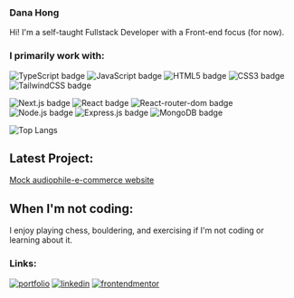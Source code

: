 ### Dana Hong

Hi! I'm a self-taught Fullstack Developer with a Front-end focus (for now). 

### I primarily work with:
<img src="https://img.shields.io/badge/TypeScript-007ACC?style=for-the-badge&logo=typescript&logoColor=white" alt="TypeScript badge"> <img src="https://img.shields.io/badge/JavaScript-F7DF1E?style=for-the-badge&logo=javascript&logoColor=black" alt="JavaScript badge"> <img src="https://img.shields.io/badge/HTML5-E34F26?style=for-the-badge&logo=html5&logoColor=white" alt="HTML5 badge"> <img src="https://img.shields.io/badge/CSS3-1572B6?style=for-the-badge&logo=css3&logoColor=white" alt="CSS3 badge"> <img src="https://img.shields.io/badge/Tailwind_CSS-38B2AC?style=for-the-badge&logo=tailwind-css&logoColor=white" alt="TailwindCSS badge">

<img src="https://img.shields.io/badge/next.js-000000?style=for-the-badge&logo=nextdotjs&logoColor=white" alt="Next.js badge"> <img src="https://img.shields.io/badge/React-20232A?style=for-the-badge&logo=react&logoColor=61DAFB" alt="React badge"> <img src="https://img.shields.io/badge/React_Router-CA4245?style=for-the-badge&logo=react-router&logoColor=white" alt="React-router-dom badge">
<img src="https://img.shields.io/badge/Node.js-43853D?style=for-the-badge&logo=node.js&logoColor=white" alt="Node.js badge"> <img src="https://img.shields.io/badge/Express.js-404D59?style=for-the-badge" alt="Express.js badge">
<img src="https://img.shields.io/badge/MongoDB-4EA94B?style=for-the-badge&logo=mongodb&logoColor=white" alt="MongoDB badge">

![Top Langs](https://github-readme-stats.vercel.app/api/top-langs/?username=Dana-Hong&layout=compact&title_color=007bff&text_color=e7e7e7&icon_color=007bff&bg_color=171c28)

## Latest Project:
[Mock audiophile-e-commerce website](https://audiophile-e-commerce-dh.netlify.app/)

## When I'm not coding:
I enjoy playing chess, bouldering, and exercising if I'm not coding or learning about it.

### Links:
[![portfolio](https://img.shields.io/badge/my_portfolio-000?style=for-the-badge&logo=ko-fi&logoColor=white)](https://danahong.com/)
[![linkedin](https://img.shields.io/badge/linkedin-0A66C2?style=for-the-badge&logo=linkedin&logoColor=white)](https://www.linkedin.com/in/dana-hong/)
[![frontendmentor](https://img.shields.io/badge/Frontend%20mentor-white?style=for-the-badge)](https://www.frontendmentor.io/profile/Dana-Hong)
